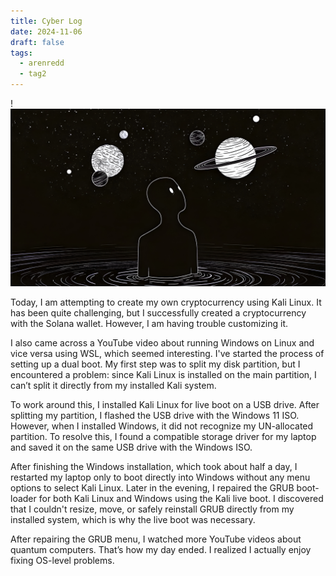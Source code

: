 ```yaml
---
title: Cyber Log
date: 2024-11-06
draft: false
tags:
  - arenredd
  - tag2
---
```

!![Image Description](/images/backiee-298776-landscape.png)

Today, I am attempting to create my own cryptocurrency using Kali Linux. It has been quite challenging, but I successfully created a cryptocurrency with the Solana wallet. However, I am having trouble customizing it.

I also came across a YouTube video about running Windows on Linux and vice versa using WSL, which seemed interesting. I've started the process of setting up a dual boot. My first step was to split my disk partition, but I encountered a problem: since Kali Linux is installed on the main partition, I can’t split it directly from my installed Kali system.

To work around this, I installed Kali Linux for live boot on a USB drive. After splitting my partition, I flashed the USB drive with the Windows 11 ISO. However, when I installed Windows, it did not recognize my UN-allocated partition. To resolve this, I found a compatible storage driver for my laptop and saved it on the same USB drive with the Windows ISO.

After finishing the Windows installation, which took about half a day, I restarted my laptop only to boot directly into Windows without any menu options to select Kali Linux. Later in the evening, I repaired the GRUB boot-loader for both Kali Linux and Windows using the Kali live boot. I discovered that I couldn't resize, move, or safely reinstall GRUB directly from my installed system, which is why the live boot was necessary.

After repairing the GRUB menu, I watched more YouTube videos about quantum computers. That’s how my day ended. I realized I actually enjoy fixing OS-level problems.
